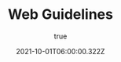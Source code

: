 ---
title: 'Web Guidelines'
excerpt: "Today the web is more than ever affected by inconsistency. And that's understandable because of the permissiveness of the web that causes this entropy, almost inevitable. That's why I'm happy to announce a new resource, continuously updated, defining rules and tips to provide a more uniform and accessible experience to the citizens of the web!"
coverImage: 'https://guidelines.pr1mer.tech/banner.jpg'
date: '2021-10-01T06:00:00.322Z'
external: "https://guidelines.pr1mer.tech"
author:
  name: Arthur Guiot
  picture: '/img/logo.jpeg'
ogImage:
  url: 'https://guidelines.pr1mer.tech/banner.jpg'
---